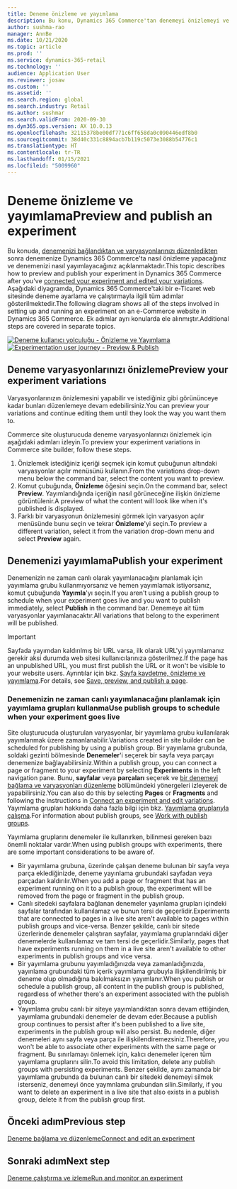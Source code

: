 ```yaml
---
title: Deneme önizleme ve yayımlama
description: Bu konu, Dynamics 365 Commerce'tan denemeyi önizlemeyi ve yayımlamayı açıklamaktadır.
author: sushma-rao
manager: AnnBe
ms.date: 10/21/2020
ms.topic: article
ms.prod: ''
ms.service: dynamics-365-retail
ms.technology: ''
audience: Application User
ms.reviewer: josaw
ms.custom: ''
ms.assetid: ''
ms.search.region: global
ms.search.industry: Retail
ms.author: sushmar
ms.search.validFrom: 2020-09-30
ms.dyn365.ops.version: AX 10.0.13
ms.openlocfilehash: 32115378be00df771c6ff658da0c090446edf8b0
ms.sourcegitcommit: 38d40c331c8894acb7b119c5073e3088b54776c1
ms.translationtype: HT
ms.contentlocale: tr-TR
ms.lasthandoff: 01/15/2021
ms.locfileid: "5009960"
---
```

# <a name="preview-and-publish-an-experiment"></a><span data-ttu-id="c5335-103">Deneme önizleme ve yayımlama</span><span class="sxs-lookup"><span data-stu-id="c5335-103">Preview and publish an experiment</span></span>

<span data-ttu-id="c5335-104">Bu konuda, [denemenizi bağlandıktan ve varyasyonlarınızı düzenledikten](experimentation-connect-edit.md) sonra denemenize Dynamics 365 Commerce'ta nasıl önizleme yapacağınız ve denemenizi nasıl yayımlayacağınız açıklanmaktadır.</span><span class="sxs-lookup"><span data-stu-id="c5335-104">This topic describes how to preview and publish your experiment in Dynamics 365 Commerce after you've [connected your experiment and edited your variations](experimentation-connect-edit.md).</span></span> <span data-ttu-id="c5335-105">Aşağıdaki diyagramda, Dynamics 365 Commerce'taki bir e-Ticaret web sitesinde deneme ayarlama ve çalıştırmayla ilgili tüm adımlar gösterilmektedir.</span><span class="sxs-lookup"><span data-stu-id="c5335-105">The following diagram shows all of the steps involved in setting up and running an experiment on an e-Commerce website in Dynamics 365 Commerce.</span></span> <span data-ttu-id="c5335-106">Ek adımlar ayrı konularda ele alınmıştır.</span><span class="sxs-lookup"><span data-stu-id="c5335-106">Additional steps are covered in separate topics.</span></span>

<span data-ttu-id="c5335-107">[ ![Deneme kullanıcı yolculuğu - Önizleme ve Yayımlama](./media/experimentation_preview_publish.svg) ](./media/experimentation_preview_publish.svg#lightbox)</span><span class="sxs-lookup"><span data-stu-id="c5335-107">[ ![Experimentation user journey - Preview & Publish](./media/experimentation_preview_publish.svg) ](./media/experimentation_preview_publish.svg#lightbox)</span></span>

## <a name="preview-your-experiment-variations"></a><span data-ttu-id="c5335-108">Deneme varyasyonlarınızı önizleme</span><span class="sxs-lookup"><span data-stu-id="c5335-108">Preview your experiment variations</span></span>
<span data-ttu-id="c5335-109">Varyasyonlarınızın önizlemesini yapabilir ve istediğiniz gibi görününceye kadar bunları düzenlemeye devam edebilirsiniz.</span><span class="sxs-lookup"><span data-stu-id="c5335-109">You can preview your variations and continue editing them until they look the way you want them to.</span></span>

<span data-ttu-id="c5335-110">Commerce site oluşturucuda deneme varyasyonlarınızı önizlemek için aşağıdaki adımları izleyin.</span><span class="sxs-lookup"><span data-stu-id="c5335-110">To preview your experiment variations in Commerce site builder, follow these steps.</span></span>

1. <span data-ttu-id="c5335-111">Önizlemek istediğiniz içeriği seçmek için komut çubuğunun altındaki varyasyonlar açılır menüsünü kullanın.</span><span class="sxs-lookup"><span data-stu-id="c5335-111">From the variations drop-down menu below the command bar, select the content you want to preview.</span></span> 
1. <span data-ttu-id="c5335-112">Komut çubuğunda, **Önizleme** öğesini seçin.</span><span class="sxs-lookup"><span data-stu-id="c5335-112">On the command bar, select **Preview**.</span></span> <span data-ttu-id="c5335-113">Yayımlandığında içeriğin nasıl görüneceğine ilişkin önizleme görüntülenir.</span><span class="sxs-lookup"><span data-stu-id="c5335-113">A preview of what the content will look like when it's published is displayed.</span></span>
1. <span data-ttu-id="c5335-114">Farklı bir varyasyonun önizlemesini görmek için varyasyon açılır menüsünde bunu seçin ve tekrar **Önizleme**'yi seçin.</span><span class="sxs-lookup"><span data-stu-id="c5335-114">To preview a different variation, select it from the variation drop-down menu and select **Preview** again.</span></span>

## <a name="publish-your-experiment"></a><span data-ttu-id="c5335-115">Denemenizi yayımlama</span><span class="sxs-lookup"><span data-stu-id="c5335-115">Publish your experiment</span></span>
<span data-ttu-id="c5335-116">Denemenizin ne zaman canlı olarak yayımlanacağını planlamak için yayımlama grubu kullanmıyorsanız ve hemen yayımlamak istiyorsanız, komut çubuğunda **Yayımla**'yı seçin.</span><span class="sxs-lookup"><span data-stu-id="c5335-116">If you aren't using a publish group to schedule when your experiment goes live and you want to publish immediately, select **Publish** in the command bar.</span></span> <span data-ttu-id="c5335-117">Denemeye ait tüm varyasyonlar yayımlanacaktır.</span><span class="sxs-lookup"><span data-stu-id="c5335-117">All variations that belong to the experiment will be published.</span></span>
    
> [!IMPORTANT]
> <span data-ttu-id="c5335-118">Sayfada yayımdan kaldırılmış bir URL varsa, ilk olarak URL'yi yayımlamanız gerekir aksi durumda web sitesi kullanıcılarınıza gösterilmez.</span><span class="sxs-lookup"><span data-stu-id="c5335-118">If the page has an unpublished URL, you must first publish the URL or it won't be visible to your website users.</span></span> <span data-ttu-id="c5335-119">Ayrıntılar için bkz. [Sayfa kaydetme, önizleme ve yayımlama](save-preview-publish-page.md).</span><span class="sxs-lookup"><span data-stu-id="c5335-119">For details, see [Save, preview, and publish a page](save-preview-publish-page.md).</span></span>
    
### <a name="use-publish-groups-to-schedule-when-your-experiment-goes-live"></a><span data-ttu-id="c5335-120">Denemenizin ne zaman canlı yayımlanacağını planlamak için yayımlama grupları kullanma</span><span class="sxs-lookup"><span data-stu-id="c5335-120">Use publish groups to schedule when your experiment goes live</span></span>
<span data-ttu-id="c5335-121">Site oluşturucuda oluşturulan varyasyonlar, bir yayımlama grubu kullanılarak yayımlanmak üzere zamanlanabilir.</span><span class="sxs-lookup"><span data-stu-id="c5335-121">Variations created in site builder can be scheduled for publishing by using a publish group.</span></span> <span data-ttu-id="c5335-122">Bir yayınlama grubunda, soldaki gezinti bölmesinde **Denemeler**'i seçerek bir sayfa veya parçayı denemenize bağlayabilirsiniz.</span><span class="sxs-lookup"><span data-stu-id="c5335-122">Within a publish group, you can connect a page or fragment to your experiment by selecting **Experiments** in the left navigation pane.</span></span> <span data-ttu-id="c5335-123">Bunu, **sayfalar** veya **parçaları** seçerek ve [bir denemeyi bağlama ve varyasyonları düzenleme](experimentation-connect-edit.md) bölümündeki yönergeleri izleyerek de yapabilirsiniz.</span><span class="sxs-lookup"><span data-stu-id="c5335-123">You can also do this by selecting **Pages** or **Fragments** and following the instructions in [Connect an experiment and edit variations](experimentation-connect-edit.md).</span></span> <span data-ttu-id="c5335-124">Yayımlama grupları hakkında daha fazla bilgi için bkz. [Yayımlama gruplarıyla çalışma](publish-groups.md).</span><span class="sxs-lookup"><span data-stu-id="c5335-124">For information about publish groups, see [Work with publish groups](publish-groups.md).</span></span>

<span data-ttu-id="c5335-125">Yayımlama gruplarını denemeler ile kullanırken, bilinmesi gereken bazı önemli noktalar vardır.</span><span class="sxs-lookup"><span data-stu-id="c5335-125">When using publish groups with experiments, there are some important considerations to be aware of.</span></span>
- <span data-ttu-id="c5335-126">Bir yayımlama grubuna, üzerinde çalışan deneme bulunan bir sayfa veya parça eklediğinizde, deneme yayınlama grubundaki sayfadan veya parçadan kaldırılır.</span><span class="sxs-lookup"><span data-stu-id="c5335-126">When you add a page or fragment that has an experiment running on it to a publish group, the experiment will be removed from the page or fragment in the publish group.</span></span>
- <span data-ttu-id="c5335-127">Canlı sitedeki sayfalara bağlanan denemeler yayınlama grupları içindeki sayfalar tarafından kullanılamaz ve bunun tersi de geçerlidir.</span><span class="sxs-lookup"><span data-stu-id="c5335-127">Experiments that are connected to pages in a live site aren't available to pages within publish groups and vice-versa.</span></span> <span data-ttu-id="c5335-128">Benzer şekilde, canlı bir sitede üzerlerinde denemeler çalıştıran sayfalar, yayımlama gruplarındaki diğer denemelerde kullanılamaz ve tam tersi de geçerlidir.</span><span class="sxs-lookup"><span data-stu-id="c5335-128">Similarly, pages that have experiments running on them in a live site aren't available to other experiments in publish groups and vice versa.</span></span>
- <span data-ttu-id="c5335-129">Bir yayımlama grubunu yayımladığınızda veya zamanladığınızda, yayınlama grubundaki tüm içerik yayımlama grubuyla ilişkilendirilmiş bir deneme olup olmadığına bakılmaksızın yayımlanır.</span><span class="sxs-lookup"><span data-stu-id="c5335-129">When you publish or schedule a publish group, all content in the publish group is published, regardless of whether there's an experiment associated with the publish group.</span></span>
- <span data-ttu-id="c5335-130">Yayımlama grubu canlı bir siteye yayımlandıktan sonra devam ettiğinden, yayımlama grubundaki denemeler de devam eder.</span><span class="sxs-lookup"><span data-stu-id="c5335-130">Because a publish group continues to persist after it's been published to a live site, experiments in the publish group will also persist.</span></span> <span data-ttu-id="c5335-131">Bu nedenle, diğer denemeleri aynı sayfa veya parça ile ilişkilendiremezsiniz.</span><span class="sxs-lookup"><span data-stu-id="c5335-131">Therefore, you won't be able to associate other experiments with the same page or fragment.</span></span> <span data-ttu-id="c5335-132">Bu sınırlamayı önlemek için, kalıcı denemeler içeren tüm yayımlama gruplarını silin.</span><span class="sxs-lookup"><span data-stu-id="c5335-132">To avoid this limitation, delete any publish groups with persisting experiments.</span></span> <span data-ttu-id="c5335-133">Benzer şekilde, aynı zamanda bir yayımlama grubunda da bulunan canlı bir sitedeki denemeyi silmek isterseniz, denemeyi önce yaymnlama grubundan silin.</span><span class="sxs-lookup"><span data-stu-id="c5335-133">Similarly, if you want to delete an experiment in a live site that also exists in a publish group, delete it from the publish group first.</span></span>

## <a name="previous-step"></a><span data-ttu-id="c5335-134">Önceki adım</span><span class="sxs-lookup"><span data-stu-id="c5335-134">Previous step</span></span>
[<span data-ttu-id="c5335-135">Deneme bağlama ve düzenleme</span><span class="sxs-lookup"><span data-stu-id="c5335-135">Connect and edit an experiment</span></span>](experimentation-connect-edit.md)

## <a name="next-step"></a><span data-ttu-id="c5335-136">Sonraki adım</span><span class="sxs-lookup"><span data-stu-id="c5335-136">Next step</span></span>
[<span data-ttu-id="c5335-137">Deneme çalıştırma ve izleme</span><span class="sxs-lookup"><span data-stu-id="c5335-137">Run and monitor an experiment</span></span>](experimentation-run-monitor.md)
